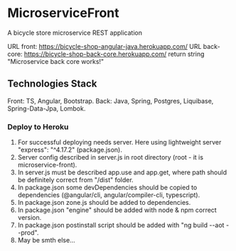 # MicroserviceFront

A bicycle store microservice REST application

URL front: https://bicycle-shop-angular-java.herokuapp.com/
URL back-core: https://bicycle-shop-back-core.herokuapp.com/ return string "Microservice back core works!"

## Technologies Stack

Front: TS, Angular, Bootstrap.
Back: Java, Spring, Postgres, Liquibase, Spring-Data-Jpa, Lombok.

### Deploy to Heroku
1) For successful deploying needs server. Here using lightweight server "express": "^4.17.2" (package.json).
2) Server config described in server.js in root directory (root - it is microservice-front).
3) In server.js must be described app.use and app.get, where path should be definitely correct from "/dist" folder.
4) In package.json some devDependencies should be copied to dependencies (@angular/cli, angular/compiler-cli, typescript).
5) In package.json zone.js should be added to dependencies.
6) In package.json "engine" should be added with node & npm correct version.
7) In package.json postinstall script should be added with "ng build --aot --prod".
8) May be smth else...


